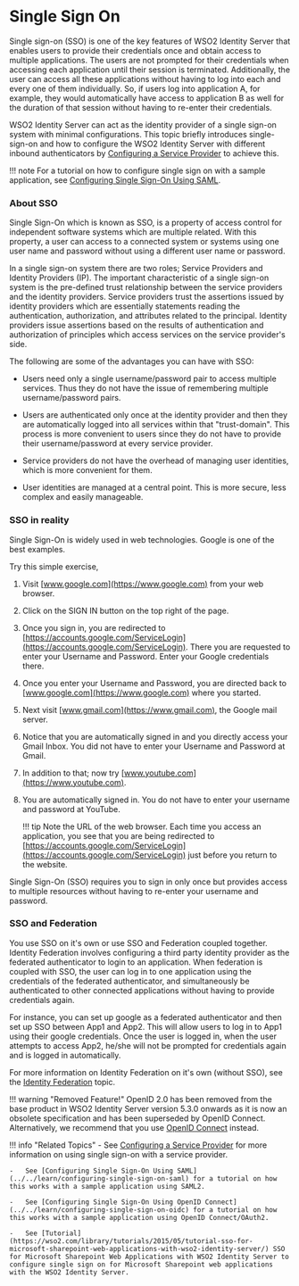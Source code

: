 # Single Sign On

Single sign-on (SSO) is one of the key features of WSO2 Identity Server that enables users to provide their credentials once and obtain access to multiple applications. The users are not prompted for their credentials when accessing each application until their session is terminated. Additionally, the user can access all these applications without having to log into each and every one of them individually. So, if users log into application A, for example, they would automatically have access to application B as well for the duration of that session without having to re-enter their credentials.

WSO2 Identity Server can act as the identity provider of a single sign-on system with minimal configurations. This topic briefly introduces single-sign-on and how to configure the WSO2 Identity Server with different inbound authenticators by [Configuring a Service Provider](../../learn/adding-and-configuring-a-service-provider) to achieve this. 

!!! note
    For a tutorial on how to configure single sign on with a sample application, see [Configuring Single Sign-On Using SAML](../../learn/configuring-single-sign-on-saml).

### About SSO

Single Sign-On which is known as SSO, is a property of access control for independent software systems which are multiple related. With this property, a user can access to a connected system or systems using one user name and password without using a different user name or password.

In a single sign-on system there are two roles; Service Providers and Identity Providers (IP). The important characteristic of a single sign-on system is the pre-defined trust relationship between the service providers and the identity providers. Service providers trust the assertions issued by identity providers which are essentially statements reading the authentication, authorization, and attributes related to the principal. Identity providers issue assertions based on the results of authentication and authorization of principles which access services on the service provider's side.

The following are some of the advantages you can have with SSO:

-   Users need only a single username/password pair to access multiple services. Thus they do not have the issue of remembering multiple             username/password pairs.

-   Users are authenticated only once at the identity provider and then they are automatically logged into all services within that                  "trust-domain". This process is more convenient to users since they do not have to provide their username/password at every service provider.

-   Service providers do not have the overhead of managing user identities, which is more convenient for them.

-   User identities are managed at a central point. This is more secure, less complex and easily manageable.

### SSO in reality

Single Sign-On is widely used in web technologies. Google is one of the best examples.

Try this simple exercise,

1.  Visit [www.google.com](https://www.google.com) from your web browser.

2.  Click on the SIGN IN button on the top right of the page.

3.  Once you sign in, you are redirected to [https://accounts.google.com/ServiceLogin](https://accounts.google.com/ServiceLogin). There you are      requested to enter your Username and Password. Enter your Google credentials there.

4.  Once you enter your Username and Password, you are directed back to [www.google.com](https://www.google.com) where you started.

5.  Next visit [www.gmail.com](https://www.gmail.com), the Google mail server.

6.  Notice that you are automatically signed in and you directly access your Gmail Inbox. You did not have to enter your Username and Password       at Gmail.

7.  In addition to that; now try [www.youtube.com](https://www.youtube.com).

8.  You are automatically signed in. You do not have to enter your username and password at YouTube.

    !!! tip 
        Note the URL of the web browser. Each time you access an application, you see that you are being redirected to [https://accounts.google.com/ServiceLogin](https://accounts.google.com/ServiceLogin) just before you return to the website.

Single Sign-On (SSO) requires you to sign in only once but provides access to multiple resources without having to re-enter your username and password.

### SSO and Federation

You use SSO on it's own or use SSO and Federation coupled together. Identity Federation involves configuring a third party identity provider as the federated authenticator to login to an application. When federation is coupled with SSO, the user can log in to one application using the credentials of the federated authenticator, and simultaneously be authenticated to other connected applications without having to provide credentials again.

For instance, you can set up google as a federated authenticator and then set up SSO between App1 and App2.  This will allow users to log in to App1 using their google credentials. Once the user is logged in, when the user attempts to access App2, he/she will not be prompted for credentials again and is logged in automatically. 

For more information on Identity Federation on it's own (without SSO), see the [Identity Federation](../../learn/identity-federation) topic.

!!! warning "Removed Feature!"
    OpenID 2.0 has been removed from the base product in WSO2 Identity Server version 5.3.0 onwards as it is now an obsolete specification and has been superseded by OpenID Connect. Alternatively, we recommend that you use [OpenID Connect](../../learn/oauth2-openid-connect-overview/) instead. 

!!! info "Related Topics"
    -   See [Configuring a Service Provider](../../learn/adding-and-configuring-a-service-provider) for more information on using single sign-on with a service provider. 
    
    -   See [Configuring Single Sign-On Using SAML](../../learn/configuring-single-sign-on-saml) for a tutorial on how this works with a sample application using SAML2.

    -   See [Configuring Single Sign-On Using OpenID Connect](../../learn/configuring-single-sign-on-oidc) for a tutorial on how this works with a sample application using OpenID Connect/OAuth2.
    
    -   See [Tutorial](https://wso2.com/library/tutorials/2015/05/tutorial-sso-for-microsoft-sharepoint-web-applications-with-wso2-identity-server/) SSO for Microsoft Sharepoint Web Applications with WSO2 Identity Server to configure single sign on for Microsoft Sharepoint web applications with the WSO2 Identity Server.

